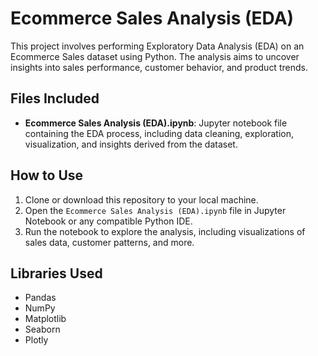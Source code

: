 # Ecommerce Sales Analysis (EDA)

This project involves performing Exploratory Data Analysis (EDA) on an Ecommerce Sales dataset using Python. The analysis aims to uncover insights into sales performance, customer behavior, and product trends.

## Files Included

- **Ecommerce Sales Analysis (EDA).ipynb**: Jupyter notebook file containing the EDA process, including data cleaning, exploration, visualization, and insights derived from the dataset.

## How to Use

1. Clone or download this repository to your local machine.
2. Open the `Ecommerce Sales Analysis (EDA).ipynb` file in Jupyter Notebook or any compatible Python IDE.
3. Run the notebook to explore the analysis, including visualizations of sales data, customer patterns, and more.

## Libraries Used

- Pandas
- NumPy
- Matplotlib
- Seaborn
- Plotly
